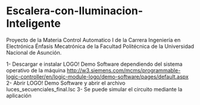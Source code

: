 Escalera-con-Iluminacion-Inteligente
====================================

Proyecto de la Materia Control Automatico I de la Carrera Ingeniería en Electrónica Énfasis Mecatrónica de la Facultad Politécnica de la Universidad Nacional de Asunción.

1- Descargar e instalar LOGO! Demo Software dependiendo del sistema operativo de la máquina
  http://w3.siemens.com/mcms/programmable-logic-controller/en/logic-module-logo/demo-software/pages/default.aspx
2- Abrir LOGO! Demo Software y abrir el archivo luces_secuenciales_final.lsc
3- Se puede simular el circuito mediante la aplicación
  
  
